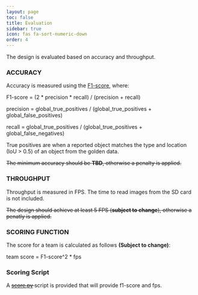 ```yaml
---
layout: page
toc: false
title: Evaluation
sidebar: true
icon: fas fa-sort-numeric-down
order: 4
---
```


The design is evaluated based on accuracy and throughput.

### ACCURACY

Accuracy is measured using the [F1-score](https://en.wikipedia.org/wiki/F-score), where:

F1-score = (2 * precision * recall) / (precision + recall)

precision = global_true_positives / (global_true_positives + global_false_positives)

recall = global_true_positives / (global_true_positives + global_false_negatives)

True positives are when a reported object matches the type and location (IoU > 0.5) of an object from the golden data.

<del>The minimum accuracy should be **TBD**, otherwise a penalty is applied.</del>

### THROUGHPUT
Throughput is measured in FPS.  The time to read images from the SD card is not included.

<del>The design should achieve at least 5 FPS (**subject to change**), otherwise a penatly is applied.</del>

### SCORING FUNCTION
The score for a team is calculated as follows **(Subject to change)**:

team score = F1-score^2 * fps


### Scoring Script

A <del>[score.py](https://github.com/dac-sdc/fpga_starter_2023/blob/main/scripts/score.py) </del> script is provided that will provide f1-score and fps.
